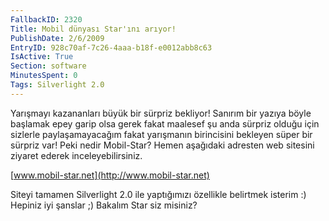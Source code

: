 ```yaml
---
FallbackID: 2320
Title: Mobil dünyası Star'ını arıyor!
PublishDate: 2/6/2009
EntryID: 928c70af-7c26-4aaa-b18f-e0012abb8c63
IsActive: True
Section: software
MinutesSpent: 0
Tags: Silverlight 2.0
---
```

Yarışmayı kazananları büyük bir sürpriz bekliyor! Sanırım bir yazıya
böyle başlamak epey garip olsa gerek fakat maalesef şu anda sürpriz
olduğu için sizlerle paylaşamayacağım fakat yarışmanın birincisini
bekleyen süper bir sürpriz var! Peki nedir Mobil-Star? Hemen aşağıdaki
adresten web sitesini ziyaret ederek inceleyebilirsiniz.

[www.mobil-star.net](http://www.mobil-star.net)

Siteyi tamamen Silverlight 2.0 ile yaptığımızı özellikle belirtmek
isterim :) Hepiniz iyi şanslar ;) Bakalım Star siz misiniz?


